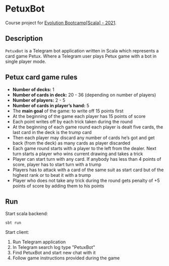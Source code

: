 # PetuxBot

Course project for [Evolution Bootcamp[Scala] - 2021](https://github.com/evolution-gaming/scala-bootcamp). 

## Description

`PetuxBot` is a Telegram bot application written in Scala which represents a card game Petux.
Where a Telegram user plays Petux game with a bot in single player mode. 

## Petux card game rules

* **Number of decks:** 1
* **Number of cards in deck:** 20 - 36 (depending on number of players)
* **Number of players:** 2 - 5
* **Number of cards in player’s hand:** 5
* The **main goal** of the game: to write off 15 points first
* At the beginning of the game each player has 15 points of score
* Each point writes off by each trick taken during the round
* At the beginning of each game round each player is dealt five cards, 
the last card in the deck is the trump card
* Then each player may discard any number of cards he’s got and get back 
(from the deck) as many cards as player discarded
* Each game round starts with a player to the left from  the dealer.
Next turn starts a player who wins current drawing and takes a trick
* Player can start turn with any card. If anybody has less than 4 points of score, 
player has to start turn with a trump
* Players has to attack with a card of the same suit as start card 
but of the highest rank or to beat it with a trump
* Player who does not take any trick during the round gets penalty of +5 points of score 
by adding them to his points

## Run

Start scala backend:

```shell
sbt run
```

Start client:

1. Run Telegram application
2. In Telegram search log type "PetuxBot"
3. Find PetuxBot and start new chat with it
4. Follow game instructions provided during the game

